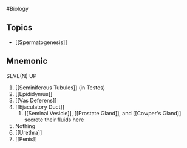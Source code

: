 #Biology
## Topics
* [[Spermatogenesis]]
## Mnemonic
SEVE(N) UP
1. [[Seminiferous Tubules]] (in Testes)
2. [[Epididymus]]
3. [[Vas Deferens]]
4. [[Ejaculatory Duct]]
	1. [[Seminal Vesicle]], [[Prostate Gland]], and [[Cowper's Gland]] secrete their fluids here
5. Nothing
6. [[Urethra]]
7. [[Penis]]